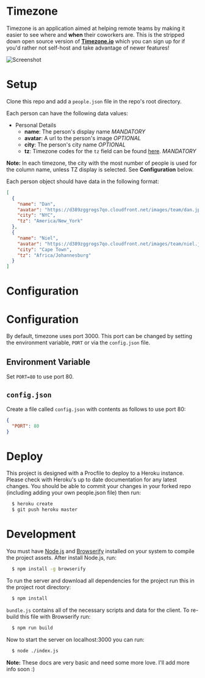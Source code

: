 # Timezone

Timezone is an application aimed at helping remote teams by making it
easier to see where and **when** their coworkers are. This is the stripped
down open source version of **[Timezone.io](http://timezone.io)** which
you can sign up for if you'd rather not self-host and take advantage of
newer features!

![Screenshot](https://dl.dropboxusercontent.com/u/50627698/timezone-github.png)

# Setup

Clone this repo and add a `people.json` file in the repo's root directory.

Each person can have the following data values:

* Personal Details
  * **name**: The person's display name *MANDATORY*
  * **avatar**: A url to the person's image *OPTIONAL*
  * **city**: The person's city name *OPTIONAL*
  * **tz**: Timezone codes for the `tz` field can be found [here](http://momentjs.com/timezone/). *MANDATORY*

**Note:** In each timezone, the city with the most number of people is used for the column name, unless TZ display is selected.  See **Configuration** below.

Each person object should have data in the following format:

```json
[
  {
    "name": "Dan",
    "avatar": "https://d389zggrogs7qo.cloudfront.net/images/team/dan.jpg",
    "city": "NYC",
    "tz": "America/New_York"
  },
  {
    "name": "Niel",
    "avatar": "https://d389zggrogs7qo.cloudfront.net/images/team/niel.jpg",
    "city": "Cape Town",
    "tz": "Africa/Johannesburg"
  }
]
```
# Configuration

# Configuration

By default, timezone uses port 3000.  This port can be changed by setting
the environment variable, `PORT` or via the `config.json` file.

## Environment Variable

Set `PORT=80` to use port 80.

## `config.json`

Create a file called `config.json` with contents as follows to use port 80:

```json
{
  "PORT": 80
}
```

# Deploy

This project is designed with a Procfile to deploy to a Heroku instance. Please
check with Heroku's up to date documentation for any latest changes. You should
be able to commit your changes in your forked repo (including adding your own
people.json file) then run:

```bash
  $ heroku create
  $ git push heroku master
```


# Development

You must have [Node.js](http://nodejs.org/) and [Browserify](http://browserify.org/)
installed on your system to compile the project assets. After install Node.js, run:

```bash
  $ npm install -g browserify
```

To run the server and download all dependencies for the project run this in the
project root directory:

```bash
  $ npm install
```

`bundle.js` contains all of the necessary scripts and data for the client.
To re-build this file with Browserify run:

```bash
  $ npm run build
```

Now to start the server on localhost:3000 you can run:

```bash
  $ node ./index.js
```

**Note:** These docs are very basic and need some more love. I'll add more info
soon  :)
